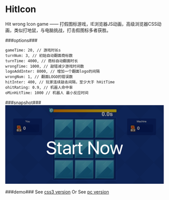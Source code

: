 # HitIcon
Hit wrong Icon game —— 打假图标游戏，IE浏览器JS动画，高级浏览器CSS动画，类似打地鼠，与电脑挑战，打击假图标多者获胜。

###options###
```html
gameTime: 20, // 游戏时长s
turnNum: 3, // 初始自动翻面商标数
turnTime: 4000, // 商标自动翻面时长
wrongTime: 1000, // 敲错减少游戏时间数
logoAddInter: 8000, // 增加一个翻面logo的间隔
wrongNum: 1, // 翻面LOGO的错误数
hitInter: 400, // 玩家连续敲击间隔，至少大于 hHitTime
ohitRating: 0.9, // 机器人命中率
oMinHitTime: 1000 // 机器人 最小反应时间
```
###snapshot###
![image](snapshot/demo.png)

###demo###
See [css3 version](http://imwr.github.io/HitIcon/mindex.html)
Or
See [pc version](http://imwr.github.io/HitIcon)

<!--
###demo###
See [css3 version](http://tt-cc.cn/front-end/jquery-game/hiticon-css)
Or
See [pc version](http://tt-cc.cn/front-end/jquery-game/hiticon)
-->